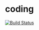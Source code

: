 # coding

[![Build Status](https://travis-ci.com/AWT-05/coding.svg?branch=develop)](https://travis-ci.com/AWT-05-01/coding) 
